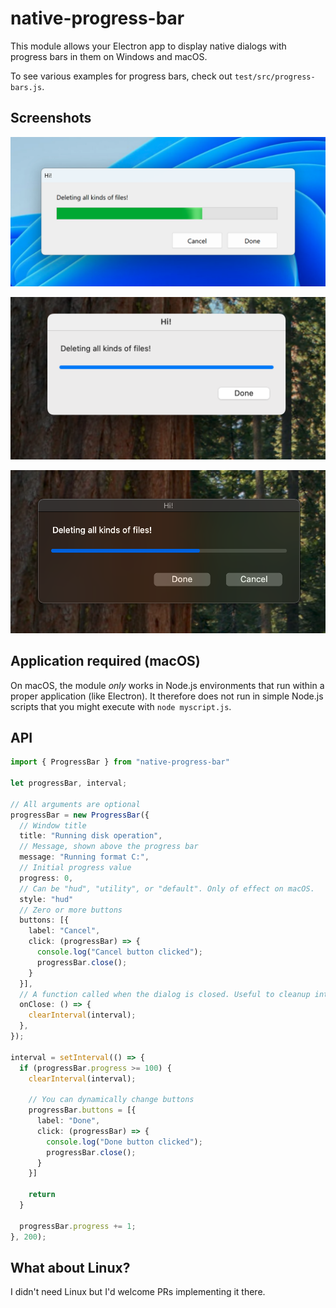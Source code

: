 # native-progress-bar

This module allows your Electron app to display native dialogs with progress bars in them on Windows and macOS.

To see various examples for progress bars, check out `test/src/progress-bars.js`. 

## Screenshots

![Default Style Progress Bar](docs/screenshots/windows.png)

![HUD Style Progress Bar](docs/screenshots/macos-default.png)

![Utility Style Progress Bar](docs/screenshots/macos-hud.png)

## Application required (macOS)

On macOS, the module _only_ works in Node.js environments that run within a proper application (like Electron).
It therefore does not run in simple Node.js scripts that you might execute with `node myscript.js`.

## API

```ts
import { ProgressBar } from "native-progress-bar"

let progressBar, interval;

// All arguments are optional
progressBar = new ProgressBar({
  // Window title
  title: "Running disk operation",
  // Message, shown above the progress bar
  message: "Running format C:",
  // Initial progress value
  progress: 0,
  // Can be "hud", "utility", or "default". Only of effect on macOS.
  style: "hud"
  // Zero or more buttons
  buttons: [{
    label: "Cancel",
    click: (progressBar) => {
      console.log("Cancel button clicked");
      progressBar.close();
    }
  }],
  // A function called when the dialog is closed. Useful to cleanup intervals.
  onClose: () => {
    clearInterval(interval);
  },
});

interval = setInterval(() => {
  if (progressBar.progress >= 100) {
    clearInterval(interval);

    // You can dynamically change buttons
    progressBar.buttons = [{
      label: "Done",
      click: (progressBar) => {
        console.log("Done button clicked");
        progressBar.close();
      }
    }]

    return
  }

  progressBar.progress += 1;
}, 200);
```

## What about Linux?

I didn't need Linux but I'd welcome PRs implementing it there.
